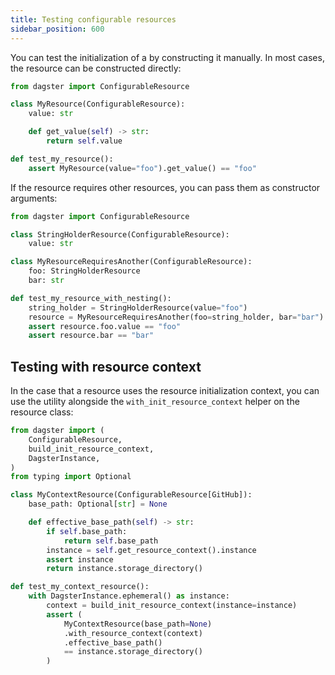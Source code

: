 ```yaml
---
title: Testing configurable resources
sidebar_position: 600
---
```


You can test the initialization of a <PyObject object="ConfigurableResource"/> by constructing it manually. In most cases, the resource can be constructed directly:

```python file=/concepts/resources/pythonic_resources.py startafter=start_new_resource_testing endbefore=end_new_resource_testing dedent=4
from dagster import ConfigurableResource

class MyResource(ConfigurableResource):
    value: str

    def get_value(self) -> str:
        return self.value

def test_my_resource():
    assert MyResource(value="foo").get_value() == "foo"
```

If the resource requires other resources, you can pass them as constructor arguments:

```python file=/concepts/resources/pythonic_resources.py startafter=start_new_resource_testing_with_nesting endbefore=end_new_resource_testing_with_nesting dedent=4
from dagster import ConfigurableResource

class StringHolderResource(ConfigurableResource):
    value: str

class MyResourceRequiresAnother(ConfigurableResource):
    foo: StringHolderResource
    bar: str

def test_my_resource_with_nesting():
    string_holder = StringHolderResource(value="foo")
    resource = MyResourceRequiresAnother(foo=string_holder, bar="bar")
    assert resource.foo.value == "foo"
    assert resource.bar == "bar"
```

## Testing with resource context

In the case that a resource uses the resource initialization context, you can use the <PyObject object="build_init_resource_context"/> utility alongside the `with_init_resource_context` helper on the resource class:

```python file=/concepts/resources/pythonic_resources.py startafter=start_new_resource_testing_with_context endbefore=end_new_resource_testing_with_context dedent=4
from dagster import (
    ConfigurableResource,
    build_init_resource_context,
    DagsterInstance,
)
from typing import Optional

class MyContextResource(ConfigurableResource[GitHub]):
    base_path: Optional[str] = None

    def effective_base_path(self) -> str:
        if self.base_path:
            return self.base_path
        instance = self.get_resource_context().instance
        assert instance
        return instance.storage_directory()

def test_my_context_resource():
    with DagsterInstance.ephemeral() as instance:
        context = build_init_resource_context(instance=instance)
        assert (
            MyContextResource(base_path=None)
            .with_resource_context(context)
            .effective_base_path()
            == instance.storage_directory()
        )
```
